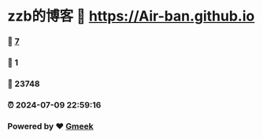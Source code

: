 # zzb的博客 :link: https://Air-ban.github.io 
### :page_facing_up: [7](https://Air-ban.github.io/tag.html) 
### :speech_balloon: 1 
### :hibiscus: 23748 
### :alarm_clock: 2024-07-09 22:59:16 
### Powered by :heart: [Gmeek](https://github.com/Meekdai/Gmeek)
